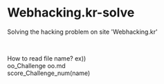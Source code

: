 # Webhacking.kr-solve
Solving the hacking problem on site 'Webhacking.kr'

<br>

How to read file name?
ex))
<br>
    oo_Challenge oo.md
    <br>
    score_Challenge_num(name)
